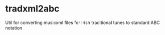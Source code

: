 # tradxml2abc
Util for converting musicxml files for Irish traditional tunes to standard ABC notation
